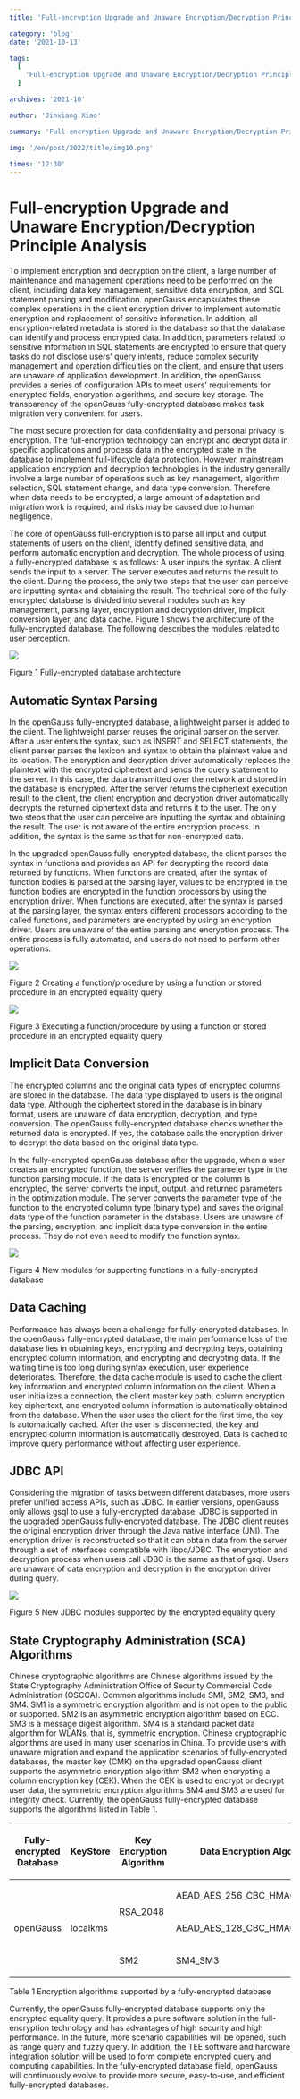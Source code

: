 ```yaml
---
title: 'Full-encryption Upgrade and Unaware Encryption/Decryption Principle Analysis'

category: 'blog'
date: '2021-10-13'

tags:
  [
    'Full-encryption Upgrade and Unaware Encryption/Decryption Principle Analysis',
  ]

archives: '2021-10'

author: 'Jinxiang Xiao'

summary: 'Full-encryption Upgrade and Unaware Encryption/Decryption Principle Analysis'

img: '/en/post/2022/title/img10.png'

times: '12:30'
---
```


# Full-encryption Upgrade and Unaware Encryption/Decryption Principle Analysis<a name="ZH-CN_TOPIC_0000001251226657"></a>

To implement encryption and decryption on the client, a large number of maintenance and management operations need to be performed on the client, including data key management, sensitive data encryption, and SQL statement parsing and modification. openGauss encapsulates these complex operations in the client encryption driver to implement automatic encryption and replacement of sensitive information. In addition, all encryption-related metadata is stored in the database so that the database can identify and process encrypted data. In addition, parameters related to sensitive information in SQL statements are encrypted to ensure that query tasks do not disclose users' query intents, reduce complex security management and operation difficulties on the client, and ensure that users are unaware of application development. In addition, the openGauss provides a series of configuration APIs to meet users' requirements for encrypted fields, encryption algorithms, and secure key storage. The transparency of the openGauss fully-encrypted database makes task migration very convenient for users.

The most secure protection for data confidentiality and personal privacy is encryption. The full-encryption technology can encrypt and decrypt data in specific applications and process data in the encrypted state in the database to implement full-lifecycle data protection. However, mainstream application encryption and decryption technologies in the industry generally involve a large number of operations such as key management, algorithm selection, SQL statement change, and data type conversion. Therefore, when data needs to be encrypted, a large amount of adaptation and migration work is required, and risks may be caused due to human negligence.

The core of openGauss full-encryption is to parse all input and output statements of users on the client, identify defined sensitive data, and perform automatic encryption and decryption. The whole process of using a fully-encrypted database is as follows: A user inputs the syntax. A client sends the input to a server. The server executes and returns the result to the client. During the process, the only two steps that the user can perceive are inputting syntax and obtaining the result. The technical core of the fully-encrypted database is divided into several modules such as key management, parsing layer, encryption and decryption driver, implicit conversion layer, and data cache. Figure 1 shows the architecture of the fully-encrypted database. The following describes the modules related to user perception.

![](./figures/28.png)

Figure 1 Fully-encrypted database architecture

## Automatic Syntax Parsing<a name="section12201016103619"></a>

In the openGauss fully-encrypted database, a lightweight parser is added to the client. The lightweight parser reuses the original parser on the server. After a user enters the syntax, such as INSERT and SELECT statements, the client parser parses the lexicon and syntax to obtain the plaintext value and its location. The encryption and decryption driver automatically replaces the plaintext with the encrypted ciphertext and sends the query statement to the server. In this case, the data transmitted over the network and stored in the database is encrypted. After the server returns the ciphertext execution result to the client, the client encryption and decryption driver automatically decrypts the returned ciphertext data and returns it to the user. The only two steps that the user can perceive are inputting the syntax and obtaining the result. The user is not aware of the entire encryption process. In addition, the syntax is the same as that for non-encrypted data.

In the upgraded openGauss fully-encrypted database, the client parses the syntax in functions and provides an API for decrypting the record data returned by functions. When functions are created, after the syntax of function bodies is parsed at the parsing layer, values to be encrypted in the function bodies are encrypted in the function processors by using the encryption driver. When functions are executed, after the syntax is parsed at the parsing layer, the syntax enters different processors according to the called functions, and parameters are encrypted by using an encryption driver. Users are unaware of the entire parsing and encryption process. The entire process is fully automated, and users do not need to perform other operations.

![](./figures/282.png)

Figure 2 Creating a function/procedure by using a function or stored procedure in an encrypted equality query

![](./figures/283.png)

Figure 3 Executing a function/procedure by using a function or stored procedure in an encrypted equality query

## Implicit Data Conversion<a name="section351315577365"></a>

The encrypted columns and the original data types of encrypted columns are stored in the database. The data type displayed to users is the original data type. Although the ciphertext stored in the database is in binary format, users are unaware of data encryption, decryption, and type conversion. The openGauss fully-encrypted database checks whether the returned data is encrypted. If yes, the database calls the encryption driver to decrypt the data based on the original data type.

In the fully-encrypted openGauss database after the upgrade, when a user creates an encrypted function, the server verifies the parameter type in the function parsing module. If the data is encrypted or the column is encrypted, the server converts the input, output, and returned parameters in the optimization module. The server converts the parameter type of the function to the encrypted column type \(binary type\) and saves the original data type of the function parameter in the database. Users are unaware of the parsing, encryption, and implicit data type conversion in the entire process. They do not even need to modify the function syntax.

![](./figures/284.png)

Figure 4 New modules for supporting functions in a fully-encrypted database

## Data Caching<a name="section19929458373"></a>

Performance has always been a challenge for fully-encrypted databases. In the openGauss fully-encrypted database, the main performance loss of the database lies in obtaining keys, encrypting and decrypting keys, obtaining encrypted column information, and encrypting and decrypting data. If the waiting time is too long during syntax execution, user experience deteriorates. Therefore, the data cache module is used to cache the client key information and encrypted column information on the client. When a user initializes a connection, the client master key path, column encryption key ciphertext, and encrypted column information is automatically obtained from the database. When the user uses the client for the first time, the key is automatically cached. After the user is disconnected, the key and encrypted column information is automatically destroyed. Data is cached to improve query performance without affecting user experience.

## JDBC API<a name="section5521413173720"></a>

Considering the migration of tasks between different databases, more users prefer unified access APIs, such as JDBC. In earlier versions, openGauss only allows gsql to use a fully-encrypted database. JDBC is supported in the upgraded openGauss fully-encrypted database. The JDBC client reuses the original encryption driver through the Java native interface \(JNI\). The encryption driver is reconstructed so that it can obtain data from the server through a set of interfaces compatible with libpq/JDBC. The encryption and decryption process when users call JDBC is the same as that of gsql. Users are unaware of data encryption and decryption in the encryption driver during query.

![](./figures/285.png)

Figure 5 New JDBC modules supported by the encrypted equality query

## State Cryptography Administration \(SCA\) Algorithms<a name="section111661827163719"></a>

Chinese cryptographic algorithms are Chinese algorithms issued by the State Cryptography Administration Office of Security Commercial Code Administration \(OSCCA\). Common algorithms include SM1, SM2, SM3, and SM4. SM1 is a symmetric encryption algorithm and is not open to the public or supported. SM2 is an asymmetric encryption algorithm based on ECC. SM3 is a message digest algorithm. SM4 is a standard packet data algorithm for WLANs, that is, symmetric encryption. Chinese cryptographic algorithms are used in many user scenarios in China. To provide users with unaware migration and expand the application scenarios of fully-encrypted databases, the master key \(CMK\) on the upgraded openGauss client supports the asymmetric encryption algorithm SM2 when encrypting a column encryption key \(CEK\). When the CEK is used to encrypt or decrypt user data, the symmetric encryption algorithms SM4 and SM3 are used for integrity check. Currently, the openGauss fully-encrypted database supports the algorithms listed in Table 1.

<a name="table1050165217327"></a>

<table><thead ><tr id="row869018537321"><th class="cellrowborder"  width="18.84%" id="mcps1.1.5.1.1"><p id="p4690185323212"><a name="p4690185323212"></a><a name="p4690185323212"></a>Fully-encrypted Database</p>
</th>
<th class="cellrowborder"  width="13.77%" id="mcps1.1.5.1.2"><p id="p7690053133217"><a name="p7690053133217"></a><a name="p7690053133217"></a>KeyStore</p>
</th>
<th class="cellrowborder"  width="20.11%" id="mcps1.1.5.1.3"><p id="p1690155323219"><a name="p1690155323219"></a><a name="p1690155323219"></a>Key Encryption Algorithm</p>
</th>
<th class="cellrowborder"  width="47.28%" id="mcps1.1.5.1.4"><p id="p96901653143219"><a name="p96901653143219"></a><a name="p96901653143219"></a>Data Encryption Algorithm</p>
</th>
</tr>
</thead>
<tbody><tr id="row18690195383212"><td class="cellrowborder" rowspan="3"  width="18.84%" headers="mcps1.1.5.1.1 "><p id="p6690115373211"><a name="p6690115373211"></a><a name="p6690115373211"></a>openGauss</p>
</td>
<td class="cellrowborder" rowspan="3"  width="13.77%" headers="mcps1.1.5.1.2 "><p id="p869055323213"><a name="p869055323213"></a><a name="p869055323213"></a>localkms</p>
</td>
<td class="cellrowborder" rowspan="2"  width="20.11%" headers="mcps1.1.5.1.3 "><p id="p14690205353212"><a name="p14690205353212"></a><a name="p14690205353212"></a>RSA_2048</p>
</td>
<td class="cellrowborder"  width="47.28%" headers="mcps1.1.5.1.4 "><p id="p969025315322"><a name="p969025315322"></a><a name="p969025315322"></a>AEAD_AES_256_CBC_HMAC_SHA_256</p>
</td>
</tr>
<tr id="row1669020532329"><td class="cellrowborder"  headers="mcps1.1.5.1.1 "><p id="p06901537328"><a name="p06901537328"></a><a name="p06901537328"></a>AEAD_AES_128_CBC_HMAC_SHA_256</p>
</td>
</tr>
<tr id="row196901539326"><td class="cellrowborder"  headers="mcps1.1.5.1.1 "><p id="p14691953153215"><a name="p14691953153215"></a><a name="p14691953153215"></a>SM2</p>
</td>
<td class="cellrowborder"  headers="mcps1.1.5.1.2 "><p id="p1569175316324"><a name="p1569175316324"></a><a name="p1569175316324"></a>SM4_SM3</p>
</td>
</tr>
</tbody>
</table>

Table 1 Encryption algorithms supported by a fully-encrypted database

Currently, the openGauss fully-encrypted database supports only the encrypted equality query. It provides a pure software solution in the full-encryption technology and has advantages of high security and high performance. In the future, more scenario capabilities will be opened, such as range query and fuzzy query. In addition, the TEE software and hardware integration solution will be used to form complete encrypted query and computing capabilities. In the fully-encrypted database field, openGauss will continuously evolve to provide more secure, easy-to-use, and efficient fully-encrypted databases.
